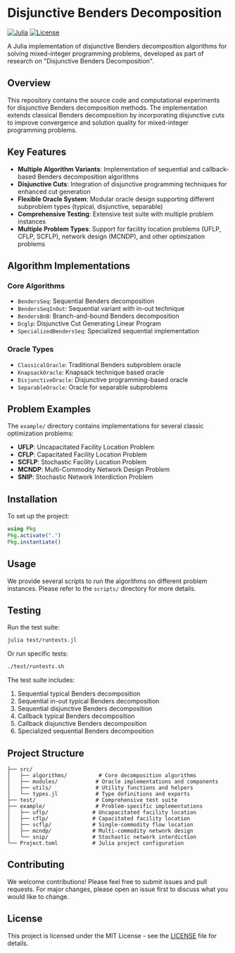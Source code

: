 # Disjunctive Benders Decomposition

[![Julia](https://img.shields.io/badge/julia-v1.10.4-blue.svg)](https://julialang.org/)
[![License](https://img.shields.io/badge/license-MIT-green.svg)](LICENSE)

A Julia implementation of disjunctive Benders decomposition algorithms for solving mixed-integer programming problems, developed as part of research on "Disjunctive Benders Decomposition".

## Overview

This repository contains the source code and computational experiments for disjunctive Benders decomposition methods. The implementation extends classical Benders decomposition by incorporating disjunctive cuts to improve convergence and solution quality for mixed-integer programming problems.

## Key Features

- **Multiple Algorithm Variants**: Implementation of sequential and callback-based Benders decomposition algorithms
- **Disjunctive Cuts**: Integration of disjunctive programming techniques for enhanced cut generation
- **Flexible Oracle System**: Modular oracle design supporting different subproblem types (typical, disjunctive, separable)
- **Comprehensive Testing**: Extensive test suite with multiple problem instances
- **Multiple Problem Types**: Support for facility location problems (UFLP, CFLP, SCFLP), network design (MCNDP), and other optimization problems

## Algorithm Implementations

### Core Algorithms
- `BendersSeq`: Sequential Benders decomposition
- `BendersSeqInOut`: Sequential variant with in-out technique
- `BendersBnB`: Branch-and-bound Benders decomposition  
- `Dcglp`: Disjunctive Cut Generating Linear Program
- `SpecializedBendersSeq`: Specialized sequential implementation

### Oracle Types
- `ClassicalOracle`: Traditional Benders subproblem oracle
- `KnapsackOracle`: Knapsack technique based oracle
- `DisjunctiveOracle`: Disjunctive programming-based oracle
- `SeparableOracle`: Oracle for separable subproblems

## Problem Examples

The `example/` directory contains implementations for several classic optimization problems:

- **UFLP**: Uncapacitated Facility Location Problem
- **CFLP**: Capacitated Facility Location Problem  
- **SCFLP**: Stochastic Facility Location Problem
- **MCNDP**: Multi-Commodity Network Design Problem
- **SNIP**: Stochastic Network Interdiction Problem

## Installation

To set up the project:
```julia
using Pkg
Pkg.activate(".")
Pkg.instantiate()
```

## Usage

We provide several scripts to run the algorithms on different problem instances. Please refer to the `scripts/` directory for more details.

## Testing

Run the test suite:
```bash
julia test/runtests.jl
```

Or run specific tests:
```bash
./test/runtests.sh
```

The test suite includes:
1. Sequential typical Benders decomposition
2. Sequential in-out typical Benders decomposition  
3. Sequential disjunctive Benders decomposition
4. Callback typical Benders decomposition
5. Callback disjunctive Benders decomposition
6. Specialized sequential Benders decomposition

## Project Structure

```
├── src/
│   ├── algorithms/          # Core decomposition algorithms
│   ├── modules/            # Oracle implementations and components
│   ├── utils/              # Utility functions and helpers
│   └── types.jl            # Type definitions and exports
├── test/                   # Comprehensive test suite
├── example/                # Problem-specific implementations
│   ├── uflp/              # Uncapacitated facility location
│   ├── cflp/              # Capacitated facility location
│   ├── scflp/             # Single-commodity flow location
│   ├── mcndp/             # Multi-commodity network design
│   └── snip/              # Stochastic network interdiction
└── Project.toml           # Julia project configuration
```

## Contributing

We welcome contributions! Please feel free to submit issues and pull requests. For major changes, please open an issue first to discuss what you would like to change.

## License

This project is licensed under the MIT License - see the [LICENSE](LICENSE) file for details.








